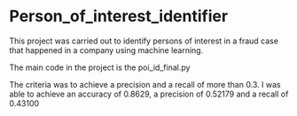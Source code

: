 # Person_of_interest_identifier

This project was carried out to identify persons of interest in a fraud case that happened in a company using machine learning.

The main code in the project is the poi_id_final.py 

The criteria was to achieve a precision and a recall of more than 0.3. I was able to achieve an accuracy of 0.8629, a precision of 0.52179 and a recall of 0.43100
